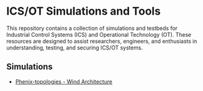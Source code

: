 # ICS/OT Simulations and Tools

This repository contains a collection of simulations and testbeds for Industrial Control Systems (ICS) and Operational Technology (OT). These resources are designed to assist researchers, engineers, and enthusiasts in understanding, testing, and securing ICS/OT systems.

## Simulations

-  [Phenix-topologies - Wind Architecture](https://github.com/sandia-minimega/phenix-topologies/tree/main/renewables/wind/plant)


